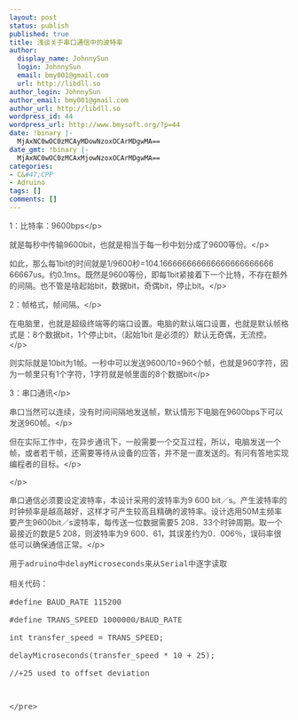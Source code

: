 ```yaml
---
layout: post
status: publish
published: true
title: 浅谈关于串口通信中的波特率
author:
  display_name: JohnnySun
  login: JohnnySun
  email: bmy001@gmail.com
  url: http://libdll.so
author_login: JohnnySun
author_email: bmy001@gmail.com
author_url: http://libdll.so
wordpress_id: 44
wordpress_url: http://www.bmysoft.org/?p=44
date: !binary |-
  MjAxNC0wOC0zMCAyMDowNzoxOCArMDgwMA==
date_gmt: !binary |-
  MjAxNC0wOC0zMCAxMjowNzoxOCArMDgwMA==
categories:
- C&#47;CPP
- Adruino
tags: []
comments: []
---
```

<p style="color: #464646;">1：比特率：9600bps<&#47;p></p>
<p style="color: #464646;">就是每秒中传输9600bit，也就是相当于每一秒中划分成了9600等份。<&#47;p></p>
<p style="color: #464646;">如此，那么每1bit的时间就是1&#47;9600秒=104.166666666666666666666666<wbr &#47;>66667us。约0.1ms。既然是9600等份，即每1bit紧接着下一个比特，不存在额外的间隔。也不管是啥起始bit，数据bit，奇偶bit，停止bit。<&#47;p></p>
<p style="color: #464646;">2：帧格式，帧间隔。<&#47;p></p>
<p style="color: #464646;">在电脑里，也就是超级终端等的端口设置。电脑的默认端口设置，也就是默认帧格式是：8个数据bit，1个停止bit，（起始1bit 是必须的）默认无奇偶，无流控。<&#47;p></p>
<p style="color: #464646;">则实际就是10bit为1帧。一秒中可以发送9600&#47;10=960个帧，也就是960字符，因为一帧里只有1个字符，1字符就是帧里面的8个数据bit<&#47;p></p>
<p style="color: #464646;">3：串口通讯<&#47;p></p>
<p style="color: #464646;">串口当然可以连续，没有时间间隔地发送帧，默认情形下电脑在9600bps下可以发送960帧。<&#47;p></p>
<p style="color: #464646;">但在实际工作中，在异步通讯下，一般需要一个交互过程，所以，电脑发送一个帧，或者若干帧，还需要等待从设备的应答，并不是一直发送的。有问有答地实现编程者的目标。<&#47;p></p>
<p style="color: #464646;"><&#47;p></p>
<p style="color: #464646;">串口通信必须要设定波特率，本设计采用的波特率为9 600 bit／s。产生波特率的时钟频率是越高越好，这样才可产生较高且精确的波特率。设计选用50M主频率要产生9600bit／s波特率，每传送一位数据需要5 208．33个时钟周期。取一个最接近的数是5 208，则波特率为9 600．61，其误差约为0．006％，误码率很低可以确保通信正常。<&#47;p></p>
<pre style="color: #464646;">用于adruino中delayMicroseconds来从Serial中逐字读取<br />
相关代码：<br />
#define BAUD_RATE 115200<br />
#define TRANS_SPEED 1000000&#47;BAUD_RATE<br />
int transfer_speed = TRANS_SPEED;<br />
delayMicroseconds(transfer_speed * 10 + 25);<br />
&#47;&#47;+25 used to offset deviation</p>
<p><&#47;pre></p>
